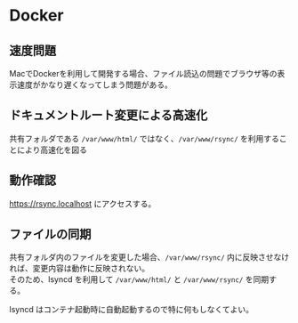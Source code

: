 # Docker

## 速度問題

MacでDockerを利用して開発する場合、ファイル読込の問題でブラウザ等の表示速度がかなり遅くなってしまう問題がある。

## ドキュメントルート変更による高速化

共有フォルダである `/var/www/html/` ではなく、`/var/www/rsync/` を利用することにより高速化を図る

## 動作確認

https://rsync.localhost にアクセスする。

## ファイルの同期

共有フォルダ内のファイルを変更した場合、`/var/www/rsync/` 内に反映させなければ、変更内容は動作に反映されない。  
そのため、lsyncd を利用して `/var/www/html/` と `/var/www/rsync/` を同期する。

lsyncd はコンテナ起動時に自動起動するので特に何もしなくてよい。
